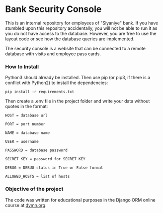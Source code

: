# Bank Security Console

This is an internal repository for employees of "Siyaniye" bank. If you have stumbled upon this repository accidentally, you will not be able to run it as you do not have access to the database. However, you are free to use the layout code or see how the database queries are implemented.

The security console is a website that can be connected to a remote database with visits and employee pass cards.

### How to Install

Python3 should already be installed. Then use pip (or pip3, if there is a conflict with Python2) to install the dependencies:

```
pip install -r requirements.txt
```

Then create a .env file in the project folder and write your data without quotes in the format:

```
HOST = database url

PORT = port number

NAME = database name

USER = username

PASSWORD = database password

SECRET_KEY = password for SECRET_KEY

DEBUG = DEBUG status in True or False format

ALLOWED_HOSTS = list of hosts
```

### Objective of the project

The code was written for educational purposes in the Django ORM online course at [dvmn.org](https://dvmn.org/).